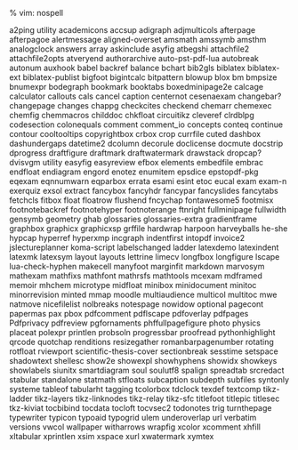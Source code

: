 % vim: nospell

a2ping utility
academicons
accsup
adigraph
adjmulticols
afterpage
afterpagoe
alertmessage
aligned-overset
amsmath
amssymb
amsthm
analogclock
answers
array
askinclude
asyfig
atbegshi
attachfile2
attachfile2opts
atveryend
authorarchive
auto-pst-pdf-lua
autobreak
autonum
auxhook
babel
backref
balance
bchart
bib2gls
biblatex
biblatex-ext
biblatex-publist
bigfoot
bigintcalc
bitpattern
blowup
blox
bm
bmpsize
bnumexpr
bodegraph
bookmark
booktabs
boxedminipage2e
calcage
calculator
callouts
cals
cancel
caption
centernot
cesenaexam
changebar?
changepage
changes
chappg
checkcites
checkend
chemarr
chemexec
chemfig
chemmacros
childdoc
chkfloat
circuitikz
cleveref
clrdblpg
codesection
colonequals
comment
comment_io
concepts
conteq
continue
contour
cooltooltips
copyrightbox
crbox
crop
currfile
cuted
dashbox
dashundergaps
datetime2
dcolumn
decorule
doclicense
docmute
docstrip
dprogress
draftfigure
draftmark
draftwatermark
drawstack
dropcap?
dvisvgm utility
easyfig
easyreview
efbox
elements
embedfile
embrac
endfloat
endiagram
engord
enotez
enumitem
epsdice
epstopdf-pkg
eqexam
eqnnumwarn
eqparbox
errata
esami
esint
etoc
eucal
exam
exam-n
exerquiz
exsol
extract
fancybox
fancyhdr
fancypar
fancyslides
fancytabs
fetchcls
fitbox
float
floatrow
flushend
fncychap
fontawesome5
footmisx
footnotebackref
footnotehyper
footnoterange
ftnright
fullminipage
fullwidth
gensymb
geometry
ghab
glossaries
glossaries-extra
gradientframe
graphbox
graphicx
graphicxsp
grffile
hardwrap
harpoon
harveyballs
he-she
hypcap
hyperref
hyperxmp
incgraph
indentfirst
intopdf
invoice2
jslectureplanner
koma-script
labelschanged
ladder
latexdemo
latexindent
latexmk
latexsym
layout
layouts
lettrine
limecv
longfbox
longfigure
lscape
lua-check-hyphen
makecell
manyfoot
marginfit
markdown
marvosym
mathexam
mathfixs
mathfont
mathrsfs
mathtools
mcexam
mdframed
memoir
mhchem
microtype
midfloat
minibox
minidocument
minitoc
minorrevision
minted
mmap
moodle
multiaudience
multicol
multitoc
mwe
natmove
nicefilelist
nolbreaks
notespage
nowidow
optional
pagecont
papermas
pax
pbox
pdfcomment
pdflscape
pdfoverlay
pdfpages
Pdfprivacy
pdfreview
pgfornaments
phffullpagefigure
photo
physics
placeat
polexpr
printlen
probsoln
progressbar
proofread
pythonhighlight
qrcode
quotchap
renditions
resizegather
romanbarpagenumber
rotating
rotfloat
rviewport
scientific-thesis-cover
sectionbreak
sesstime
setspace
shadowtext
shellesc
show2e
showexpl
showhyphens
showidx
showkeys
showlabels
siunitx
smartdiagram
soul
soulutf8
spalign
spreadtab
srcredact
stabular
standalone
statmath
stfloats
subcaption
subdepth
subfiles
syntonly
systeme
tableof
tabularht
tagging
tcolorbox
tdclock
texdef
textcomp
tikz-ladder
tikz-layers
tikz-linknodes
tikz-relay
tikz-sfc
titlefoot
titlepic
titlesec
tkz-kiviat
tocbibind
tocdata
tocloft
tocvsec2
todonotes
trig
turnthepage
typewriter
typicon
typoaid
typogrid
ulem
underoverlap
url
verbatim
versions
vwcol
wallpaper
witharrows
wrapfig
xcolor
xcomment
xhfill
xltabular
xprintlen
xsim
xspace
xurl
xwatermark
xymtex
